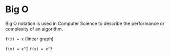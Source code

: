 # Big O

Big O notation is used in Computer Science to describe the performance or complexity of an algorithm. 

`f(x) = x` (linear graph)

`f(x) = x^2`
`f(x) = x^3`

